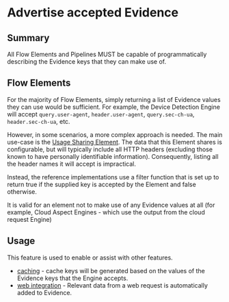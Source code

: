 # Advertise accepted Evidence

## Summary

All Flow Elements and Pipelines MUST be capable of programmatically
describing the Evidence keys that they can make use of.

## Flow Elements

For the majority of Flow Elements, simply returning a list of Evidence
values they can use would be sufficient.
For example, the Device Detection Engine will accept `query.user-agent`,
`header.user-agent`, `query.sec-ch-ua`, `header.sec-ch-ua`, etc.

However, in some scenarios, a more complex approach is needed.
The main use-case is the
[Usage Sharing Element](../pipeline-elements/usage-sharing-element.md#accepted-evidence).
The data that this Element shares is configurable, but will typically include all
HTTP headers (excluding those known to have personally identifiable information).
Consequently, listing all the header names it will accept is impractical.

Instead, the reference implementations use a filter function that is set
up to return true if the supplied key is accepted by the Element and false
otherwise.

It is valid for an element not to make use of any Evidence values at all
(for example, Cloud Aspect Engines - which use the output from the cloud
request Engine)

## Usage

This feature is used to enable or assist with other features.

- [caching](caching.md) - cache keys will be generated based on the values of
  the Evidence keys that the Engine accepts.
- [web integration](web-integration.md#populating-evidence) - Relevant data
  from a web request is automatically added to Evidence.
